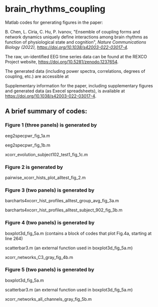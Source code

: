 # brain_rhythms_coupling
Matlab codes for generating figures in the paper: 

B. Chen, L. Ciria, C. Hu, P. Ivanov, "Ensemble of coupling forms and network dynamics uniquely define interactions among brain rhythms as function of physiological state and cognition", *Nature Communications Biology (2022), https://doi.org/10.1038/s42003-022-03017-4.*

The raw, un-identified EEG time series data can be found at the REXCO Project website, https://doi.org/10.5281/zenodo.1237654.

The generated data (including power spectra, correlations, degrees of coupling, etc.) are accessible at 

Supplementary information for the paper, including supplementary figures and generated data (as Execel spreadsheets), is available at https://doi.org/10.1038/s42003-022-03017-4.


## A brief summary of codes: 

### Figure 1 (three panels) is generated by 

eeg2specpwr_fig_1a.m

eeg2specpwr_fig_1b.m

xcorr_evolution_subject102_test1_fig_1c.m


### Figure 2 is generated by 

pairwise_xcorr_hists_plot_alltest_fig_2.m


### Figure 3 (two panels) is generated by 

barcharts4xcorr_hist_profiles_alltest_group_avg_fig_3a.m

barcharts4xcorr_hist_profiles_alltest_subject_902_fig_3b.m


### Figure 4 (two panels) is generated by

boxplot3d_fig_5a.m  (contains a block of codes that plot Fig.4a, starting at line 264)

scatterbar3.m  (an external function used in boxplot3d_fig_5a.m)

xcorr_networks_C3_gray_fig_4b.m


### Figure 5 (two panels) is generated by 

boxplot3d_fig_5a.m

scatterbar3.m  (an external function used in boxplot3d_fig_5a.m)

xcorr_networks_all_channels_gray_fig_5b.m
